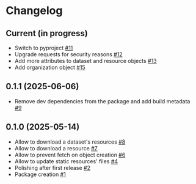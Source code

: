 # Changelog

## Current (in progress)

- Switch to pyproject [#11](https://github.com/datagouv/csv-detective/pull/11)
- Upgrade requests for security reasons [#12](https://github.com/datagouv/csv-detective/pull/12)
- Add more attributes to dataset and resource objects [#13](https://github.com/datagouv/csv-detective/pull/13)
- Add organization object [#15](https://github.com/datagouv/csv-detective/pull/15)

## 0.1.1 (2025-06-06)

- Remove dev dependencies from the package and add build metadata [#9](https://github.com/datagouv/datagouv_client/pull/9)

## 0.1.0 (2025-05-14)

- Allow to download a dataset's resources [#8](https://github.com/datagouv/datagouv_client/pull/8)
- Allow to download a resource [#7](https://github.com/datagouv/datagouv_client/pull/7)
- Allow to prevent fetch on object creation [#6](https://github.com/datagouv/datagouv_client/pull/6)
- Allow to update static resources' files [#4](https://github.com/datagouv/datagouv_client/pull/4)
- Polishing after first release [#2](https://github.com/datagouv/datagouv_client/pull/2)
- Package creation [#1](https://github.com/datagouv/datagouv_client/pull/1)
